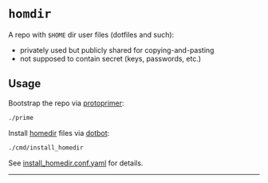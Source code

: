 
# `homdir`

A repo with `$HOME` dir user files (dotfiles and such):
*   privately used but publicly shared for copying-and-pasting
*   not supposed to contain secret (keys, passwords, etc.)

## Usage

Bootstrap the repo via [protoprimer][protoprimer_repo]:

```sh
./prime
```

Install [homedir][homedir_link] files via [dotbot][dotbot_repo]:

```sh
./cmd/install_homedir
```

See [install_homedir.conf.yaml][install_homedir_conf] for details.

---

[protoprimer_repo]: https://github.com/uvsmtid/protoprimer
[dotbot_repo]: https://github.com/anishathalye/dotbot

[homedir_link]: homedir
[install_homedir_conf]: gconf/install_homedir.conf.yaml
